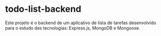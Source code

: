 # todo-list-backend
Este projeto é o backend de um aplicativo de lista de tarefas desenvolvido para o estudo das tecnologias: Express.js, MongoDB e Mongoose.
